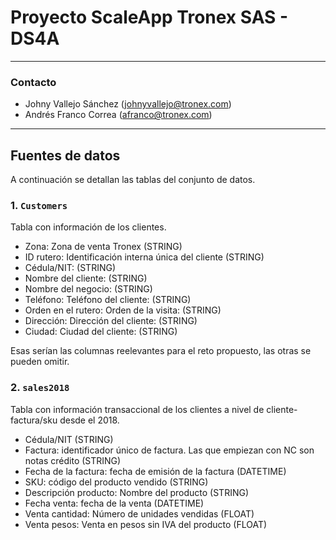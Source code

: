 # Proyecto ScaleApp Tronex SAS - DS4A
---
### Contacto 
  + Johny Vallejo Sánchez (johnyvallejo@tronex.com)
  + Andrés Franco Correa (afranco@tronex.com)

---

## Fuentes de datos

A continuación se detallan las tablas del conjunto de datos.

### 1. `Customers`

Tabla con información de los clientes.

+ Zona: Zona de venta Tronex (STRING)
+ ID rutero: Identificación interna única del cliente (STRING)
+ Cédula/NIT: (STRING)
+ Nombre del cliente: (STRING)
+ Nombre del negocio: (STRING)
+ Teléfono: Teléfono del cliente: (STRING)
+ Orden en el rutero: Orden de la visita: (STRING)
+ Dirección: Dirección del cliente: (STRING)
+ Ciudad: Ciudad del cliente: (STRING)

Esas serían las columnas reelevantes para el reto propuesto, las otras se pueden omitir.

### 2. `sales2018`

Tabla con información transaccional de los clientes a nivel de cliente-factura/sku desde el 2018.

+ Cédula/NIT (STRING)
+ Factura: identificador único de factura. Las que empiezan con NC son notas crédito (STRING)
+ Fecha de la factura: fecha de emisión de la factura (DATETIME)
+ SKU: código del producto vendido (STRING)
+ Descripción producto: Nombre del producto (STRING)
+ Fecha venta: fecha de la venta (DATETIME)
+ Venta cantidad: Número de unidades vendidas (FLOAT)
+ Venta pesos: Venta en pesos sin IVA del producto (FLOAT)
